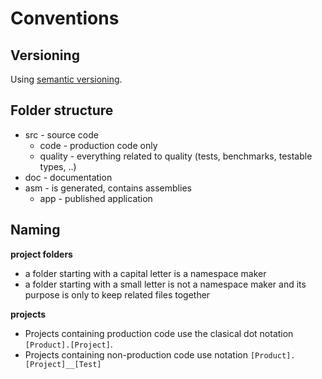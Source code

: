 # Conventions

## Versioning

Using [semantic versioning](https://semver.org/).  


## Folder structure

* src - source code  
    * code - production code only
    * quality - everything related to quality (tests, benchmarks, testable types, ..)
* doc - documentation
* asm - is generated, contains assemblies
    * app - published application

## Naming

**project folders**
* a folder starting with a capital letter is a namespace maker  
* a folder starting with a small letter is not a namespace maker and its purpose is only to keep related files together  

**projects**  
* Projects containing production code use the clasical dot notation `[Product].[Project]`.  
* Projects containing non-production code use notation `[Product].[Project]__[Test]`  

